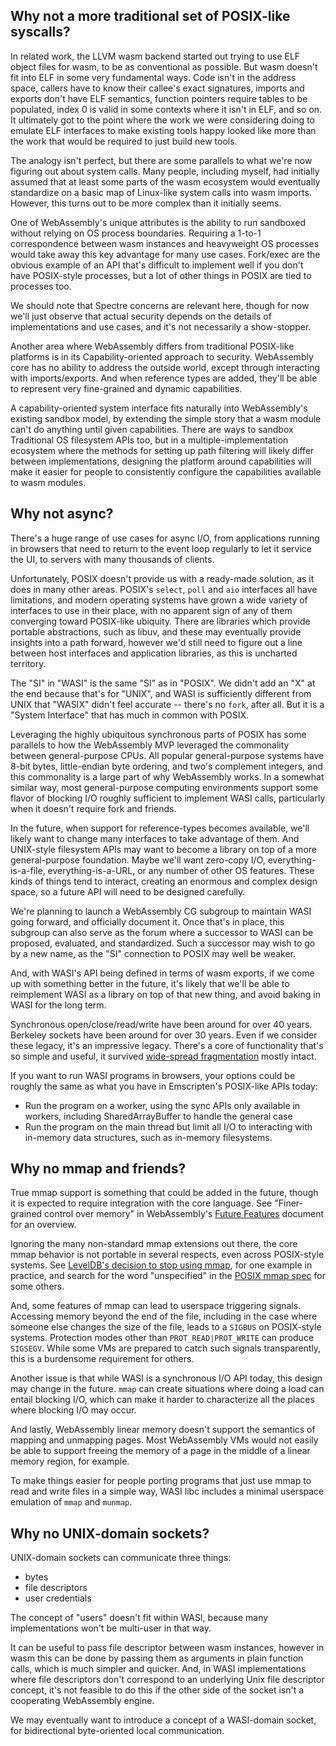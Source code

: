 ## Why not a more traditional set of POSIX-like syscalls?

In related work, the LLVM wasm backend started out trying to use ELF object
files for wasm, to be as conventional as possible. But wasm doesn't fit into
ELF in some very fundamental ways. Code isn't in the address space, callers
have to know their callee's exact signatures, imports and exports don't have
ELF semantics, function pointers require tables to be populated, index 0 is
valid in some contexts where it isn't in ELF, and so on. It ultimately got
to the point where the work we were considering doing to emulate ELF
interfaces to make existing tools happy looked like more than the work that
would be required to just build new tools.

The analogy isn't perfect, but there are some parallels to what we're now
figuring out about system calls. Many people, including myself, had initially
assumed that at least some parts of the wasm ecosystem would eventually
standardize on a basic map of Linux-like system calls into wasm imports.
However, this turns out to be more complex than it initially seems.

One of WebAssembly's unique attributes is the ability to run sandboxed
without relying on OS process boundaries. Requiring a 1-to-1 correspondence
between wasm instances and heavyweight OS processes would take away this key
advantage for many use cases. Fork/exec are the obvious example of an API
that's difficult to implement well if you don't have POSIX-style processes,
but a lot of other things in POSIX are tied to processes too.

We should note that Spectre concerns are relevant here, though for now we'll
just observe that actual security depends on the details of implementations
and use cases, and it's not necessarily a show-stopper.

Another area where WebAssembly differs from traditional POSIX-like platforms
is in its Capability-oriented approach to security. WebAssembly core has no
ability to address the outside world, except through interacting with
imports/exports. And when reference types are added, they'll be able to
represent very fine-grained and dynamic capabilities.

A capability-oriented system interface fits naturally into WebAssembly's
existing sandbox model, by extending the simple story that a wasm module
can't do anything until given capabilities. There are ways to sandbox
Traditional OS filesystem APIs too, but in a multiple-implementation
ecosystem where the methods for setting up path filtering will likely
differ between implementations, designing the platform around capabilities
will make it easier for people to consistently configure the capabilities
available to wasm modules.

## Why not async?

There's a huge range of use cases for async I/O, from applications
running in browsers that need to return to the event loop regularly
to let it service the UI, to servers with many thousands of clients.

Unfortunately, POSIX doesn't provide us with a ready-made solution, as
it does in many other areas. POSIX's `select`, `poll` and `aio` interfaces
all have limitations, and modern operating systems have grown a wide
variety of interfaces to use in their place, with no apparent sign of any
of them converging toward POSIX-like ubiquity. There are libraries which
provide portable abstractions, such as libuv, and these may eventually
provide insights into a path forward, however we'd still need to figure
out a line between host interfaces and application libraries, as this is
uncharted territory.

The "SI" in "WASI" is the same "SI" as in "POSIX". We didn't add an "X"
at the end because that's for "UNIX", and WASI is sufficiently different
from UNIX that "WASIX" didn't feel accurate -- there's no `fork`, after
all. But it is a "System Interface" that has much in common with POSIX.

Leveraging the highly ubiquitous synchronous parts of POSIX has some
parallels to how the WebAssembly MVP leveraged the commonality between
general-purpose CPUs. All popular general-purpose systems have 8-bit
bytes, little-endian byte ordering, and two's complement integers, and
this commonality is a large part of why WebAssembly works. In a somewhat
similar way, most general-purpose computing environments support some
flavor of blocking I/O roughly sufficient to implement WASI calls,
particularly when it doesn't require fork and friends.

In the future, when support for reference-types becomes available, we'll
likely want to change many interfaces to take advantage of them. And
UNIX-style filesystem APIs may want to become a library on top of a more
general-purpose foundation. Maybe we'll want zero-copy I/O,
everything-is-a-file, everything-is-a-URL, or any number of other OS
features. These kinds of things tend to interact, creating an enormous
and complex design space, so a future API will need to be designed
carefully.

We're planning to launch a WebAssembly CG subgroup to maintain WASI
going forward, and officially document it. Once that's in place, this
subgroup can also serve as the forum where a successor to WASI can be
proposed, evaluated, and standardized. Such a successor may wish to go
by a new name, as the "SI" connection to POSIX may well be weaker.

And, with WASI's API being defined in terms of wasm exports, if we come
up with something better in the future, it's likely that we'll be able to
reimplement WASI as a library on top of that new thing, and avoid baking
in WASI for the long term.

Synchronous open/close/read/write have been around for over 40 years.
Berkeley sockets have been around for over 30 years. Even if we consider
these legacy, it's an impressive legacy. There's a core of functionality
that's so simple and useful, it survived
[wide-spread fragmentation](http://www.unix-diagram.org/) mostly intact.

If you want to run WASI programs in browsers, your options could be
roughly the same as what you have in Emscripten's POSIX-like APIs today:

 - Run the program on a worker, using the sync APIs only available in
   workers, including SharedArrayBuffer to handle the general case
 - Run the program on the main thread but limit all I/O to interacting with
   in-memory data structures, such as in-memory filesystems.

## Why no mmap and friends?

True mmap support is something that could be added in the future,
though it is expected to require integration with the core language.
See "Finer-grained control over memory" in WebAssembly's
[Future Features] document for an overview.

Ignoring the many non-standard mmap extensions out there,
the core mmap behavior is not portable in several respects, even
across POSIX-style systems. See
[LevelDB's decision to stop using mmap], for one example in
practice, and search for the word "unspecified" in the
[POSIX mmap spec] for some others.

And, some features of mmap can lead to userspace triggering
signals. Accessing memory beyond the end of the file, including in
the case where someone else changes the size of the file, leads to a
`SIGBUS` on POSIX-style systems. Protection modes other than
`PROT_READ|PROT_WRITE` can produce `SIGSEGV`. While some VMs are
prepared to catch such signals transparently, this is a burdensome
requirement for others.

Another issue is that while WASI is a synchronous I/O API today,
this design may change in the future. `mmap` can create situations
where doing a load can entail blocking I/O, which can make it
harder to characterize all the places where blocking I/O may occur.

And lastly, WebAssembly linear memory doesn't support the semantics
of mapping and unmapping pages. Most WebAssembly VMs would not
easily be able to support freeing the memory of a page in the middle
of a linear memory region, for example.

To make things easier for people porting programs that just use
mmap to read and write files in a simple way, WASI libc includes a
minimal userspace emulation of `mmap` and `munmap`.

[POSIX mmap spec]: http://pubs.opengroup.org/onlinepubs/7908799/xsh/mmap.html
[LevelDB's decision to stop using mmap]: https://groups.google.com/forum/#!topic/leveldb/C5Hh__JfdrQ
[Future Features]: https://webassembly.org/docs/future-features/.

## Why no UNIX-domain sockets?

UNIX-domain sockets can communicate three things:
 - bytes
 - file descriptors
 - user credentials

The concept of "users" doesn't fit within WASI, because many implementations
won't be multi-user in that way.

It can be useful to pass file descriptor between wasm instances, however in
wasm this can be done by passing them as arguments in plain function calls,
which is much simpler and quicker. And, in WASI implementations where file
descriptors don't correspond to an underlying Unix file descriptor concept,
it's not feasible to do this if the other side of the socket isn't a
cooperating WebAssembly engine.

We may eventually want to introduce a concept of a WASI-domain socket, for
bidirectional byte-oriented local communication.

